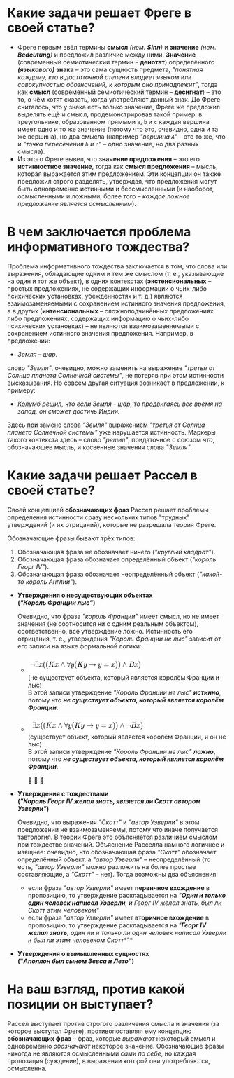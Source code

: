 # Какие задачи решает Фреге в своей статье?

* Фреге первым ввёл термины **смысл** *(нем. **Sinn**)* и **значение** *(нем. **Bedeutung**)* и предложил различие между ними. **Значение** (современный семиотический термин – **денотат**) определённого ***(языкового)* знака** – это сама сущность предмета, *"понятная каждому, кто в достаточной степени владеет языком или совокупностью обозначений, к которым оно принадлежит"*, тогда как **смысл** (современный семиотический термин – **десигнат**) – это то, о чём хотят сказать, когда употребляют данный знак. До Фреге считалось, что у знака есть только значение, Фреге же предложил выделять ещё и смысл, продемонстрировав такой пример: в треугольнике, образованном прямыми `a`, `b` и `c` каждая вершина имеет одно и то же значение (потому что это, очевидно, одна и та же вершина), но два смысла (например *"вершина `A`"* – это то же, что и *"точка пересечения `b` и `c`"* – одно значение, но два разных смысла).
* Из этого Фреге вывел, что **значение предложения** – это его **истинностное значение**, тогда как **смысл предложения** – мысль, которая выражается этим предложением. Эти концепции он также предложил строго разделять, утверждая, что предложения могут быть одновременно истинными и бессмысленными (и наоборот, осмысленными и ложными, более того – *каждое ложное предложение является осмысленным*). 

# В чем заключается проблема информативного тождества? 

Проблема информативного тождества заключается в том, что слова или выражения, обладающие одним и тем же смыслом (т. е., указывающие на один и тот же объект), в одних контекстах (**экстенсиональных** – простых предложениях, не содержащих информации о чьих-либо психических установках, убеждённостях и т. д.) являются взаимозаменяемыми с сохранением истинного значения предложения, а в других (**интенсиональных** – сложноподчинённых предложениях либо предложениях, содержащих информацию о чьих-либо психических установках) – не являются взаимозаменяемыми с сохранением истинного значения предложения. Например, в предложении:

* *Земля – шар.*

слово *"Земля"*, очевидно, можно заменить на выражение *"третья от Солнца планета Солнечной системы"*, не потеряв при этом истинности высказывания. Но совсем другая ситуация возникает в предложении, к примеру:

* *Колумб решил, что если Земля - шар, то продвигаясь все время на запад, он сможет достичь Индии.*

Здесь при замене слова *"Земля"* выражением *"третья от Солнца планета Солнечной системы"* уже нарушается истинность. Маркеры такого контекста здесь – слово *"решил"*, придаточное с союзом *что*, обозначающее мысль, и косвенные значения слова *"Земля"*.

# Какие задачи решает Рассел в своей статье? 

Своей концепцией **обозначающих фраз** Рассел решает проблемы определения истинности сразу нескольких типов "трудных" утверждений (и их отрицаний), которые не разрешала теория Фреге.

Обозначающие фразы бывают трёх типов:

1. Обозначающая фраза не обозначает ничего (*"круглый квадрат"*).
2. Обозначающая фраза обозначает определённый объект (*"король Георг IV"*).
3. Обозначающая фраза обозначает неопределённый объект (*"какой-то король Англии"*).

* **Утверждения о несуществующих объектах <br>(*"Король Франции лыс"*)**

  Очевидно, что фраза *"король Франции"* имеет смысл, но не имеет значения (не соотносится ни с одним реальным объектом), соответственно, всё утверждение ложно. Истинность его отрицания, т. е., утверждения *"Король Франции не лыс"* зависит от его записи на языке формальной логики:

  * ![image-20201006010132782](images/image-20201006010132782.png)<br>(не существует объекта, который является королём Франции и лыс) <br>В этой записи утверждение *"Король Франции не лыс"* ***истинно***, потому что ***не существует объекта, который является королём Франции***.

  * ![image-20201006010511382](images/image-20201006010511382.png) <br>(существует объект, который является королём Франции, и он не лыс) <br>В этой записи утверждение *"Король Франции не лыс"* ***ложно***, потому что ***не существует объекта, который является королём Франции***.

    🙂 🙂 🙂 

    

* **Утверждения с тождествами <br>(*"Король Георг IV желал знать, является ли Скотт автором Уэверли"*)**

  Очевидно, что выражения *"Скотт"* и *"автор Уэверли"* в этом предложении не взаимозаменяемы, потому что иначе получается тавтология. В теории Фреге это объясняется различием смыслом при тождестве значений. Объяснение Расселла намного логичнее и изящнее: очевидно, что обозначающая фраза *"Скотт"* обозначает определённый объект, а *"автор Уэверли"* – неопределённый (то есть, *"автор Уэверли"* можно разложить на более простые составляющие, а *"Скотт"*  – нет). Тогда возможны два объяснения:

  * если фраза *"автор Уэверли"* имеет **первичное вхождение** в пропозицию, то утверждение раскладывается на *"**Один и только один человек написал Уэверли**, и Георг IV желал знать, был ли Скотт этим человеком"*
  * если фраза *"автор Уэверли"* имеет **вторичное вхождение** в пропозицию, то утверждение раскладывается на *"**Георг IV желал знать**, один ли и только ли один человек написал Уэверли и был ли этим человеком Скотт**"*

* **Утверждения о вымышленных сущностях <br>("*Аполлон был сыном Зевса и Лето*")**

# На ваш взгляд, против какой позиции он выступает? 

Рассел выступает против строгого различения смысла и значения (за которое выступал Фреге), противопоставляя ему концепцию **обозначающих фраз** – фраз, которые *выражают* некоторый смысл и одновременно *обозначают* некоторое значение. Обозначающие фразы никогда не являются осмысленными *сами по себе*, но каждая пропозиция (суждение), в выражении которой они употребляются, осмысленна.